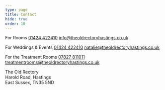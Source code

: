 ```yaml
---
type: page
title: Contact
hide: true
order: 10
---
```

For Rooms
[01424 422410](tel:01424422410)
[info@theoldrectoryhastings.co.uk](mailto:info@theoldrectoryhastings.co.uk?subject=Rooms)

For Weddings & Events
[01424 422410](tel:01424422410)
[natalie@theoldrectoryhastings.co.uk](mailto:natalie@theoldrectoryhastings.co.uk)

For the Treatment Rooms
[07827 811011](tel:07827811011)
[treatmentrooms@theoldrectoryhastings.co.uk](mailto:treatmentrooms@theoldrectoryhastings.co.uk)

The Old Rectory\
Harold Road, Hastings\
East Sussex, TN35 5ND
